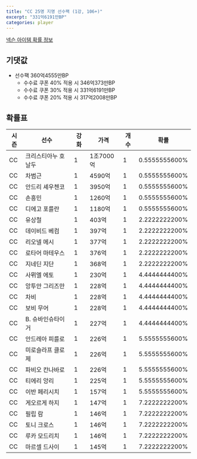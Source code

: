 ```yaml
---
title: "CC 25명 지명 선수팩 (1강, 106+)"
excerpt: "331억6191만BP"
categories: player
---
```

[넥슨 아이템 확률 정보](http://iteminfo.nexon.com/probability/fo4?sn=7350)

## 기댓값
- 선수팩 360억4555만BP
  - 수수료 쿠폰 40% 적용 시 346억373만BP
  - 수수료 쿠폰 30% 적용 시 331억6191만BP
  - 수수료 쿠폰 20% 적용 시 317억2008만BP


## 확률표

|시즌|선수|강화|가격|개수|확률|
|---|---|---|---|---|---|
|CC|크리스티아누 호날두|1|1조7000억|1|0.5555555600%|
|CC|차범근|1|4590억|1|0.5555555600%|
|CC|안드리 셰우첸코|1|3950억|1|0.5555555600%|
|CC|손흥민|1|1260억|1|0.5555555600%|
|CC|디에고 포를란|1|1180억|1|0.5555555600%|
|CC|유상철|1|403억|1|2.2222222200%|
|CC|데이비드 베컴|1|397억|1|2.2222222200%|
|CC|리오넬 메시|1|377억|1|2.2222222200%|
|CC|로타어 마테우스|1|376억|1|2.2222222200%|
|CC|지네딘 지단|1|368억|1|2.2222222200%|
|CC|사뮈엘 에토|1|230억|1|4.4444444400%|
|CC|앙투안 그리즈만|1|228억|1|4.4444444400%|
|CC|차비|1|228억|1|4.4444444400%|
|CC|보비 무어|1|228억|1|4.4444444400%|
|CC|B. 슈바인슈타이거|1|227억|1|4.4444444400%|
|CC|안드레아 피를로|1|226억|1|5.5555555600%|
|CC|미로슬라프 클로제|1|226억|1|5.5555555600%|
|CC|파비오 칸나바로|1|226억|1|5.5555555600%|
|CC|티에리 앙리|1|225억|1|5.5555555600%|
|CC|이반 페리시치|1|157억|1|5.5555555600%|
|CC|게오르게 하지|1|147억|1|7.2222222200%|
|CC|필립 람|1|146억|1|7.2222222200%|
|CC|토니 크로스|1|146억|1|7.2222222200%|
|CC|루카 모드리치|1|146억|1|7.2222222200%|
|CC|마르셀 드사이|1|145억|1|7.2222222200%|
